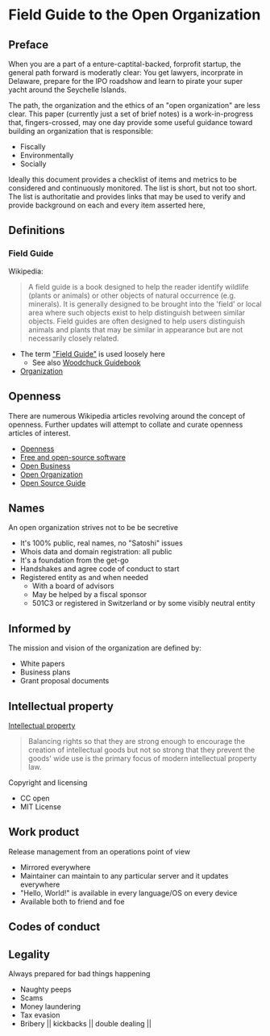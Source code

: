 <span style=display:none; >[You are now in a GitLab source code view - click this link to view Read Me file as a web page]( https://evereverland.gitlab.io/#field-guide-to-the-open-organization.md "View file as a web page." ) </span>

# Field Guide to the Open Organization

## Preface

When you are a part of a enture-captital-backed, forprofit startup, the general path forward is moderatly clear: You get lawyers, incorprate in Delaware, prepare for the IPO roadshow and learn to pirate your super yacht around the Seychelle Islands.

The path, the organization and the ethics of an "open organization" are less clear. This paper (currently just a set of brief notes) is a work-in-progress that, fingers-crossed, may one day provide some useful guidance toward building an organization that is responsible:

* Fiscally
* Environmentally
* Socially

Ideally this document provides a checklist of items and metrics to be considered and continuously monitored. The list is short, but not too short. The list is authoritatie and provides links that may be used to verify and provide background on each and every item asserted here,


## Definitions


### Field Guide

Wikipedia:

> A field guide is a book designed to help the reader identify wildlife (plants or animals) or other objects of natural occurrence (e.g. minerals). It is generally designed to be brought into the 'field' or local area where such objects exist to help distinguish between similar objects. Field guides are often designed to help users distinguish animals and plants that may be similar in appearance but are not necessarily closely related.

* The term ["Field Guide"]( https://en.wikipedia.org/wiki/Field_guide ) is used loosely here
	* See also [Woodchuck Guidebook]( https://en.wikipedia.org/wiki/Junior_Woodchucks#Junior_Woodchucks'_Guidebook )
* [Organization]( https://en.wikipedia.org/wiki/Organization )

## Openness

There are numerous Wikipedia articles revolving around the concept of openness. Further updates will attempt to collate and curate openness articles of interest.

* [Openness]( https://en.wikipedia.org/wiki/Openness)
* [Free and open-source software]( https://en.wikipedia.org/wiki/Free_and_open-source_software )
* [Open Business]( https://en.wikipedia.org/wiki/Open_business)
* [Open Organization]( https://wiki.p2pfoundation.net/Open_Organization )
* [Open Source Guide]( https://opensource.guide/ )

## Names

An open organization strives not to be be secretive

* It's 100% public, real names, no "Satoshi" issues
* Whois data and domain registration: all public
* It's a foundation from the get-go
* Handshakes and agree code of conduct to start
* Registered entity as and when needed
	* With a board of advisors
	* May be helped by a fiscal sponsor
	* 501C3 or registered in Switzerland or by some visibly neutral entity


## Informed by


The mission and vision of the organization are defined by:

* White papers
* Business plans
* Grant proposal documents


## Intellectual property

[Intellectual property]( https://en.wikipedia.org/wiki/Intellectual_property )

>  Balancing rights so that they are strong enough to encourage the creation of intellectual goods but not so strong that they prevent the goods' wide use is the primary focus of modern intellectual property law.

Copyright and licensing

* CC open
* MIT License


## Work product

Release management from an operations point of view

* Mirrored everywhere
* Maintainer can maintain to any particular server and it updates everywhere
* "Hello, World!" is available in every language/OS on every device
* Available both to friend and foe


## Codes of conduct


## Legality

Always prepared for bad things happening

* Naughty peeps
* Scams
* Money laundering
* Tax evasion
* Bribery || kickbacks || double dealing ||
